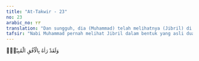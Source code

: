 ```yaml
---
title: "At-Takwir - 23"
no: 23
arabic_no: ٢٣
translation: "Dan sungguh, dia (Muhammad) telah melihatnya (Jibril) di ufuk yang terang. "
tafsir: "Nabi Muhammad pernah melihat Jibril dalam bentuk yang asli dua kali dalam hidupnya. Pertama, ketika beliau berada di Gua Hira sebelum turunnya Surah al-Muddatstsir, dan kedua, ketika beliau mi'raj ke langit ketujuh. Firman Allah \n\nDan sungguh, dia (Muhammad) telah melihatnya (dalam rupanya yang asli) pada waktu yang lain, (yaitu) di Sidratul Muntaha. (an-Najm/53: 13-14)"
---
```

وَلَقَدْ رَاٰهُ بِالْاُفُقِ الْمُبِيْنِۚ